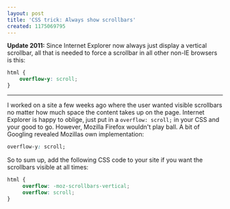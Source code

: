 ```yaml
---
layout: post
title: 'CSS trick: Always show scrollbars'
created: 1175069795
---
```

**Update 2011:** Since Internet Explorer now always just display a vertical scrollbar, all that is needed to force a scrollbar in all other non-IE browsers is this:

```css
html {
    overflow-y: scroll;
}
```

---

I worked on a site a few weeks ago where the user wanted visible scrollbars no matter how much space the content takes up on the page. Internet Explorer is happy to oblige, just put in a `overflow: scroll;` in your CSS and your good to go. However, Mozilla Firefox wouldn't play ball. A bit of Googling revealed Mozillas own implementation:

```css
overflow-y: scroll;
```

So to sum up, add the following CSS code to your site if you want the scrollbars visible at all times:

```css
html {
     overflow: -moz-scrollbars-vertical;
     overflow: scroll;
}
```
